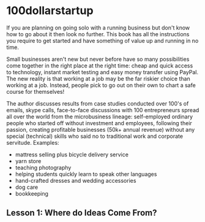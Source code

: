 # 100dollarstartup
If you are planning on going solo with a running business but don't know how to go about it then look no further. This book has all the instructions you require to get started and have something of value up and running in no time.

Small businesses aren't new but never before have so many possibilities come together in the right place at the right time: cheap and quick access to technology, instant market testing and easy money transfer using PayPal. The new reality is that working at a job may be the far riskier choice than working at a job. Instead, people pick to go out on their own to chart a safe course for themselves!

The author discusses results from case studies conducted over 100's of emails, skype calls, face-to-face discussions with 100 entrepreneurs spread all over the world from the microbusiness lineage: self-employed ordinary people who started off without investment and employees, following their passion, creating profitable businesses (50k+ annual revenue) without any special (technical) skills who said no to traditional work and corporate servitude. Examples:
* mattress selling plus bicycle delivery service
* yarn store
* teaching photography
* helping students quickly learn to speak other languages
* hand-crafted dresses and wedding accessories
* dog care
* bookkeeping

## Lesson 1: Where do Ideas Come From?
